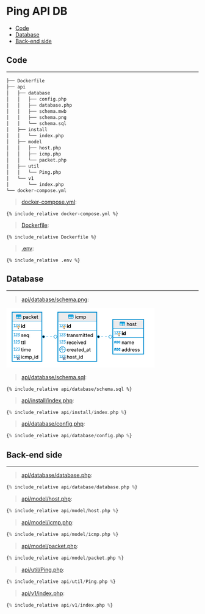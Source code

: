 # Ping API DB

- [Code](#code)
- [Database](#database)
- [Back-end side](#back-end-side)

## Code

---

```
├── Dockerfile
├── api
│   ├── database
│   │   ├── config.php
│   │   ├── database.php
│   │   ├── schema.mwb
│   │   ├── schema.png
│   │   └── schema.sql
│   ├── install
│   │   └── index.php
│   ├── model
│   │   ├── host.php
│   │   ├── icmp.php
│   │   └── packet.php
│   ├── util
│   │   └── Ping.php
│   └── v1
│       └── index.php
└── docker-compose.yml
```

> [docker-compose.yml](docker-compose.yml):

```
{% include_relative docker-compose.yml %}
```

> [Dockerfile](Dockerfile):

```
{% include_relative Dockerfile %}
```

> [.env](.env):

```
{% include_relative .env %}
```

## Database

---

> [api/database/schema.png](api/database/schema.png):

![](api/database/schema.png)

> [api/database/schema.sql](api/database/schema.sql):

```
{% include_relative api/database/schema.sql %}
```

> [api/install/index.php](api/install/index.php):

```php
{% include_relative api/install/index.php %}
```

> [api/database/config.php](api/database/config.php):

```php
{% include_relative api/database/config.php %}
```

## Back-end side

---

> [api/database/database.php](api/database/database.php):

```php
{% include_relative api/database/database.php %}
```

> [api/model/host.php](api/model/host.php):

```php
{% include_relative api/model/host.php %}
```

> [api/model/icmp.php](api/model/icmp.php):

```php
{% include_relative api/model/icmp.php %}
```

> [api/model/packet.php](api/model/packet.php):

```php
{% include_relative api/model/packet.php %}
```

> [api/util/Ping.php](api/util/Ping.php):

```php
{% include_relative api/util/Ping.php %}
```

> [api/v1/index.php](api/v1/index.php):

```php
{% include_relative api/v1/index.php %}
```
